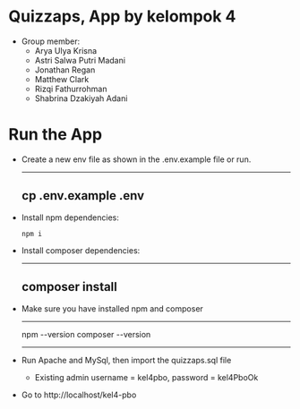 # Quizzaps, App by kelompok 4

- Group member:
  - Arya Ulya Krisna
  - Astri Salwa Putri Madani
  - Jonathan Regan
  - Matthew Clark
  - Rizqi Fathurrohman
  - Shabrina Dzakiyah Adani

# Run the App

- Create a new env file as shown in the .env.example file or run.

  ***

  ## cp .env.example .env

- Install npm dependencies:

  ```
  npm i
  ```

- Install composer dependencies:

  ***

  ## composer install

- Make sure you have installed npm and composer

  ***

  npm --version
  composer --version

  ***

- Run Apache and MySql, then import the quizzaps.sql file

  - Existing admin username = kel4pbo, password = kel4PboOk

- Go to http://localhost/kel4-pbo
